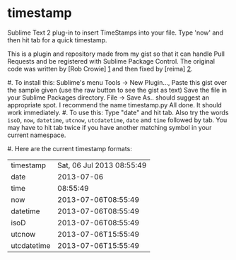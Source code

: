 timestamp
=========

Sublime Text 2 plug-in to insert TimeStamps into your file.  Type 'now' and then hit tab for a 
quick timestamp.


This is a plugin and repository made from my gist so that it can handle Pull Requests 
and be registered with Sublime Package Control.   The original code was written by [Rob 
Crowie] [1] and then fixed by [reima] [2].

#.  To install this:
       Sublime's menu Tools -> New Plugin..., 
       Paste this gist over the sample given (use the raw button to see the gist as text)
       Save the file in your Sublime Packages directory.   File -> Save As.. should suggest
       an appropriate spot.  I recommend the name timestamp.py
       All done.  It should work immediately.
#.  To use this:
       Type "date" and hit tab.  Also try the words `isoD`, `now`, `datetime`, `utcnow`, `utcdatetime`,
       `date` and `time` followed by tab.  You may have to hit tab twice if you have another matching symbol 
       in your current namespace.
       
#.  Here are the current timestamp formats:

<table>
<tr><td>timestamp</td><td>Sat, 06 Jul 2013 08:55:49</td></tr>
<tr><td>date</td><td>2013-07-06</td></tr>
<tr><td>time</td><td>08:55:49</td></tr>
<tr><td>now</td><td>2013-07-06T08:55:49</td></tr>
<tr><td>datetime</td><td>2013-07-06T08:55:49</td></tr>
<tr><td>isoD</td><td>2013-07-06T08:55:49</td></tr>
<tr><td>utcnow</td><td>2013-07-06T15:55:49</td></tr>
<tr><td>utcdatetime</td><td>2013-07-06T15:55:49</td></tr>
</table>

[1]: https://gist.github.com/robcowie "Rob Crowie"
[2]: https://gist.github.com/reima "reima"
